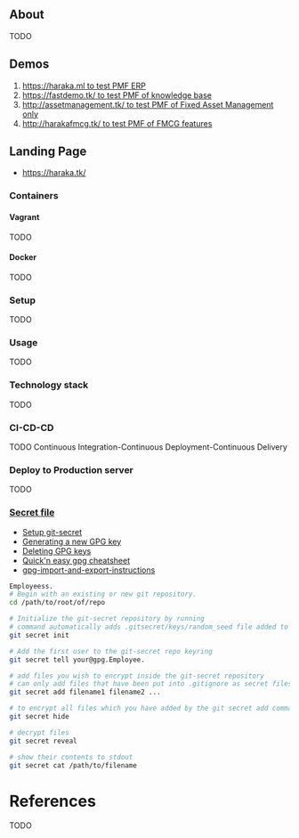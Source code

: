 
## About
TODO

## Demos
1. [https://haraka.ml to test PMF ERP](https://haraka.ml/)
2. [https://fastdemo.tk/ to test PMF of knowledge base](https://fastdemo.tk/)
3. [http://assetmanagement.tk/ to test PMF of Fixed Asset Management only](http://assetmanagement.tk)
4. [http://harakafmcg.tk/ to test PMF of FMCG features](http://harakafmcg.tk/)

## Landing Page
- https://haraka.tk/

### Containers
#### Vagrant
TODO

#### Docker
TODO

### Setup
TODO

### Usage
TODO

### Technology stack
TODO

### CI-CD-CD
TODO Continuous Integration-Continuous Deployment-Continuous Delivery

### Deploy to Production server
TODO

### [Secret file](https://git-secret.io)

- [Setup git-secret](https://git-secret.io)
- [Generating a new GPG key](https://help.github.com/en/articles/generating-a-new-gpg-key)
- [Deleting GPG keys](https://superuser.com/a/594220/98774)
- [Quick'n easy gpg cheatsheet](http://irtfweb.ifa.hawaii.edu/~lockhart/gpg/)
- [gpg-import-and-export-instructions](https://gist.github.com/chrisroos/1205934)

```bash
Employeess.
# Begin with an existing or new git repository.
cd /path/to/root/of/repo 

# Initialize the git-secret repository by running
# command automatically adds .gitsecret/keys/random_seed file added to .gitignore file. 
git secret init 

# Add the first user to the git-secret repo keyring
git secret tell your@gpg.Employee.

# add files you wish to encrypt inside the git-secret repository
# can only add files that have been put into .gitignore as secret files
git secret add filename1 filename2 ...

# to encrypt all files which you have added by the git secret add command.
git secret hide 

# decrypt files 
git secret reveal 

# show their contents to stdout
git secret cat /path/to/filename
```

# References
TODO
